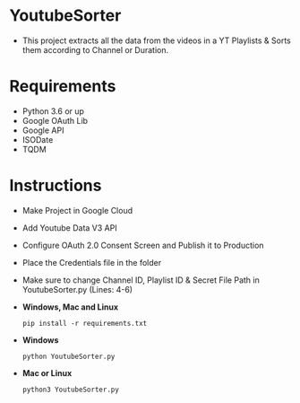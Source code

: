 # YoutubeSorter
- This project extracts all the data from the videos in a YT Playlists & Sorts them according to Channel or Duration.

# Requirements
- Python 3.6 or up
- Google OAuth Lib
- Google API
- ISODate
- TQDM

# Instructions
- Make Project in Google Cloud
- Add Youtube Data V3 API
- Configure OAuth 2.0 Consent Screen and Publish it to Production
- Place the Credentials file in the folder
- Make sure to change Channel ID, Playlist ID & Secret File Path in YoutubeSorter.py (Lines: 4-6)

- **Windows, Mac and Linux**
  ``` 
  pip install -r requirements.txt
  ```
- **Windows**
  ```
  python YoutubeSorter.py
  ```
- **Mac or Linux**
  ```
  python3 YoutubeSorter.py
  ```
